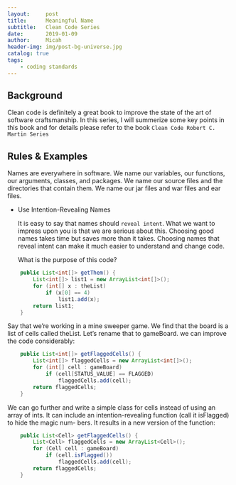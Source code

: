 ```yaml
---
layout:     post
title:      Meaningful Name
subtitle:   Clean Code Series
date:       2019-01-09
author:     Micah
header-img: img/post-bg-universe.jpg
catalog: true
tags:
    - coding standards
---
```


## Background

Clean code is definitely a great book to improve the state of the art of software craftsmanship. 
In this series, I will summerize some key points in this book and for details please refer to the book 
`Clean Code Robert C. Martin Series`


## Rules & Examples

Names are everywhere in software. We name our variables, our functions, our arguments, classes, and packages. We name our source files and the directories that contain them. We name our jar files and war files and ear files. 



- Use Intention-Revealing Names

   It is easy to say that names should `reveal intent`. What we want to impress upon you is that we are serious about this. Choosing good names takes time but saves more than it takes. Choosing names that reveal intent can make it much easier to understand and change code. 

   What is the purpose of this code?

```Java
	public List<int[]> getThem() {
		List<int[]> list1 = new ArrayList<int[]>(); 
		for (int[] x : theList)
			if (x[0] == 4) 
				list1.add(x);
		return list1; 
	}
```

   Say that we’re working in a mine sweeper game. We find that the board is a list of cells called theList. Let’s rename that to gameBoard. we can improve the code considerably:

```Java
	public List<int[]> getFlaggedCells() {
		List<int[]> flaggedCells = new ArrayList<int[]>(); 
		for (int[] cell : gameBoard)
			if (cell[STATUS_VALUE] == FLAGGED) 
				flaggedCells.add(cell);
		return flaggedCells; 
	}
```

   We can go further and write a simple class for cells instead of using an array of ints. It can include an intention-revealing function (call it isFlagged) to hide the magic num- bers. It results in a new version of the function:

```Java
	public List<Cell> getFlaggedCells() {
		List<Cell> flaggedCells = new ArrayList<Cell>(); 
		for (Cell cell : gameBoard)
			if (cell.isFlagged()) 
				flaggedCells.add(cell);
		return flaggedCells; 
	}
```

 

